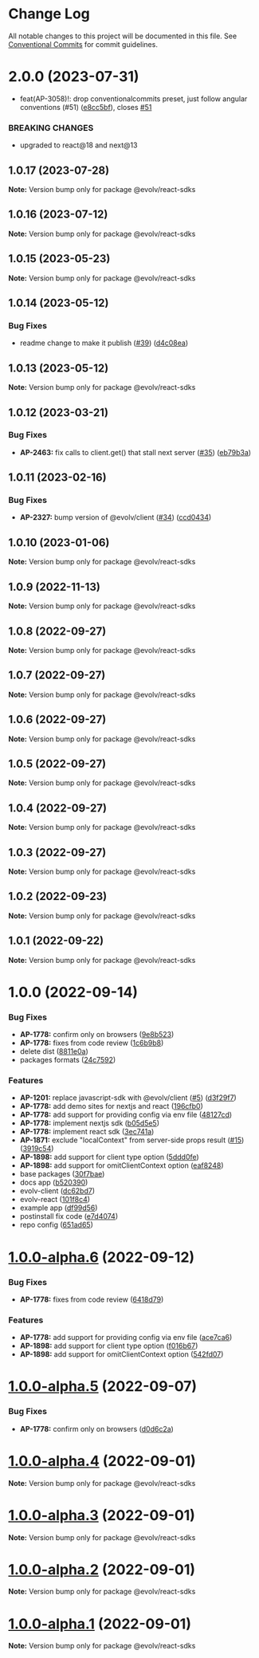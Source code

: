 # Change Log

All notable changes to this project will be documented in this file.
See [Conventional Commits](https://conventionalcommits.org) for commit guidelines.

# 2.0.0 (2023-07-31)


* feat(AP-3058)!: drop conventionalcommits preset, just follow angular conventions (#51) ([e8cc5bf](https://github.com/evolv-ai/react-sdks/commit/e8cc5bf28d934867be3146912f4aa7e09ee46f7c)), closes [#51](https://github.com/evolv-ai/react-sdks/issues/51)


### BREAKING CHANGES

* upgraded to react@18 and next@13





## 1.0.17 (2023-07-28)

**Note:** Version bump only for package @evolv/react-sdks





## 1.0.16 (2023-07-12)

**Note:** Version bump only for package @evolv/react-sdks





## 1.0.15 (2023-05-23)

**Note:** Version bump only for package @evolv/react-sdks





## 1.0.14 (2023-05-12)


### Bug Fixes

* readme change to make it publish ([#39](https://github.com/evolv-ai/react-sdks/issues/39)) ([d4c08ea](https://github.com/evolv-ai/react-sdks/commit/d4c08ea096944e2b73f4575f5c5799dc6cdc4760))





## 1.0.13 (2023-05-12)

**Note:** Version bump only for package @evolv/react-sdks





## 1.0.12 (2023-03-21)


### Bug Fixes

* **AP-2463:** fix calls to client.get() that stall next server ([#35](https://github.com/evolv-ai/react-sdks/issues/35)) ([eb79b3a](https://github.com/evolv-ai/react-sdks/commit/eb79b3a9514e0f5d6057d448513e605a5420ea2b))





## 1.0.11 (2023-02-16)


### Bug Fixes

* **AP-2327:** bump version of @evolv/client ([#34](https://github.com/evolv-ai/react-sdks/issues/34)) ([ccd0434](https://github.com/evolv-ai/react-sdks/commit/ccd043446e408ecb7d5ca926ca1635dc9ef5c50e))





## 1.0.10 (2023-01-06)

**Note:** Version bump only for package @evolv/react-sdks





## 1.0.9 (2022-11-13)

**Note:** Version bump only for package @evolv/react-sdks





## 1.0.8 (2022-09-27)

**Note:** Version bump only for package @evolv/react-sdks





## 1.0.7 (2022-09-27)

**Note:** Version bump only for package @evolv/react-sdks





## 1.0.6 (2022-09-27)

**Note:** Version bump only for package @evolv/react-sdks





## 1.0.5 (2022-09-27)

**Note:** Version bump only for package @evolv/react-sdks





## 1.0.4 (2022-09-27)

**Note:** Version bump only for package @evolv/react-sdks





## 1.0.3 (2022-09-27)

**Note:** Version bump only for package @evolv/react-sdks





## 1.0.2 (2022-09-23)

**Note:** Version bump only for package @evolv/react-sdks





## 1.0.1 (2022-09-22)

**Note:** Version bump only for package @evolv/react-sdks





# 1.0.0 (2022-09-14)


### Bug Fixes

* **AP-1778:** confirm only on browsers ([9e8b523](https://github.com/evolv-ai/react-sdks/commit/9e8b523f7e05ebbdfff7f249c0c97ebe712a78ac))
* **AP-1778:** fixes from code review ([1c6b9b8](https://github.com/evolv-ai/react-sdks/commit/1c6b9b88f3b67f02531b250541e90cbbe7aa24c0))
* delete dist ([8811e0a](https://github.com/evolv-ai/react-sdks/commit/8811e0a0e73898c85c8565a3ab20402fb57db6a7))
* packages formats ([24c7592](https://github.com/evolv-ai/react-sdks/commit/24c75923d1dafa7803562ccb98c44a5e3e12d15d))


### Features

* **AP-1201:** replace javascript-sdk with @evolv/client ([#5](https://github.com/evolv-ai/react-sdks/issues/5)) ([d3f29f7](https://github.com/evolv-ai/react-sdks/commit/d3f29f71a4dbc42d03c4779bc9cbc7576071b48f))
* **AP-1778:** add demo sites for nextjs and react ([196cfb0](https://github.com/evolv-ai/react-sdks/commit/196cfb07a74ebc278a1c423d37972960825cdecb))
* **AP-1778:** add support for providing config via env file ([48127cd](https://github.com/evolv-ai/react-sdks/commit/48127cdf1e160c7c4f0d8b8ba8226e394008cb46))
* **AP-1778:** implement nextjs sdk ([b05d5e5](https://github.com/evolv-ai/react-sdks/commit/b05d5e5bd715f3cadfa2d19e335e361122cd79d2))
* **AP-1778:** implement react sdk ([3ec741a](https://github.com/evolv-ai/react-sdks/commit/3ec741a75e6195a08f59c24f026a03c3c5400309))
* **AP-1871:** exclude "localContext" from server-side props result ([#15](https://github.com/evolv-ai/react-sdks/issues/15)) ([3919c54](https://github.com/evolv-ai/react-sdks/commit/3919c54c6bb5771eab34fcf45750016d7242ef71))
* **AP-1898:** add support for client type option ([5ddd0fe](https://github.com/evolv-ai/react-sdks/commit/5ddd0fe60998ed313144489584d3ab21c153b79b))
* **AP-1898:** add support for omitClientContext option ([eaf8248](https://github.com/evolv-ai/react-sdks/commit/eaf8248993e7f13d1ff35f4b11a1e970c8ba51fc))
* base packages ([30f7bae](https://github.com/evolv-ai/react-sdks/commit/30f7bae7d9e520a9153f494210dba22170de7fdb))
* docs app ([b520390](https://github.com/evolv-ai/react-sdks/commit/b5203906b74d2a3d092d4ece6a43588e2e91e315))
* evolv-client ([dc62bd7](https://github.com/evolv-ai/react-sdks/commit/dc62bd79a3aaf619bfbea2d6665690df07caec16))
* evolv-react ([101f8c4](https://github.com/evolv-ai/react-sdks/commit/101f8c457929696593496c5f51fa01b0c6ff4f90))
* example app ([df99d56](https://github.com/evolv-ai/react-sdks/commit/df99d56fadc7999fa55783179f3ade19b85dcecc))
* postinstall fix code ([e7d4074](https://github.com/evolv-ai/react-sdks/commit/e7d40741a480b1afd345ed51df4a2d97db1355bf))
* repo config ([651ad65](https://github.com/evolv-ai/react-sdks/commit/651ad658e6efbc5f8fb95ee625ae94a3b22a263b))





# [1.0.0-alpha.6](https://github.com/evolv-ai/react-sdks/compare/v1.0.0-alpha.5...v1.0.0-alpha.6) (2022-09-12)


### Bug Fixes

* **AP-1778:** fixes from code review ([6418d79](https://github.com/evolv-ai/react-sdks/commit/6418d79739a24bd897cf0e13745bf91fcbf8c5cf))


### Features

* **AP-1778:** add support for providing config via env file ([ace7ca6](https://github.com/evolv-ai/react-sdks/commit/ace7ca6fbe74e660d3e960bf3df047ae99876243))
* **AP-1898:** add support for client type option ([f016b67](https://github.com/evolv-ai/react-sdks/commit/f016b678f5f08193b7f2f5df44f47999d369df21))
* **AP-1898:** add support for omitClientContext option ([542fd07](https://github.com/evolv-ai/react-sdks/commit/542fd078eea9f2a314c683070d3cacc8706d188e))





# [1.0.0-alpha.5](https://github.com/evolv-ai/react-sdks/compare/v1.0.0-alpha.4...v1.0.0-alpha.5) (2022-09-07)


### Bug Fixes

* **AP-1778:** confirm only on browsers ([d0d6c2a](https://github.com/evolv-ai/react-sdks/commit/d0d6c2ac0d3e9e0958d0f7e4d9d89a561610a057))





# [1.0.0-alpha.4](https://github.com/evolv-ai/react-sdks/compare/v1.0.0-alpha.3...v1.0.0-alpha.4) (2022-09-01)

**Note:** Version bump only for package @evolv/react-sdks





# [1.0.0-alpha.3](https://github.com/evolv-ai/react-sdks/compare/v1.0.0-alpha.2...v1.0.0-alpha.3) (2022-09-01)

**Note:** Version bump only for package @evolv/react-sdks





# [1.0.0-alpha.2](https://github.com/evolv-ai/react-sdks/compare/v1.0.0-alpha.1...v1.0.0-alpha.2) (2022-09-01)

**Note:** Version bump only for package @evolv/react-sdks





# [1.0.0-alpha.1](https://github.com/evolv-ai/react-sdks/compare/v1.0.0-alpha.0...v1.0.0-alpha.1) (2022-09-01)

**Note:** Version bump only for package @evolv/react-sdks

